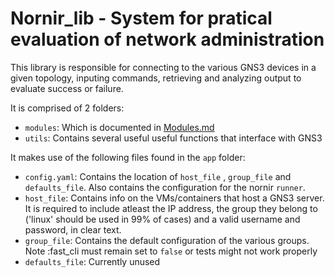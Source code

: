 # Nornir_lib - System for pratical evaluation of network administration 

This library is responsible for connecting to the various GNS3 devices in a given topology, inputing commands, retrieving and analyzing output to evaluate success or failure.

It is comprised of 2 folders:

- ```modules```: Which is documented in [Modules.md](Modules.md)
- ```utils```: Contains several useful useful functions that interface with GNS3

It makes use of the following files found in the ```app``` folder:
- ```config.yaml```: Contains the location of ```host_file``` , ```group_file``` and ```defaults_file```. Also contains the configuration for the nornir ```runner```.
- ```host_file```: Contains info on the VMs/containers that host a GNS3 server. It is required to include atleast the IP address, the group they belong to ('linux' should be used in 99% of cases) and a valid username and password, in clear text.
- ```group_file```: Contains the default configuration of the various groups. Note :fast_cli must remain set to ```false``` or tests might not work properly
- ```defaults_file```: Currently unused
